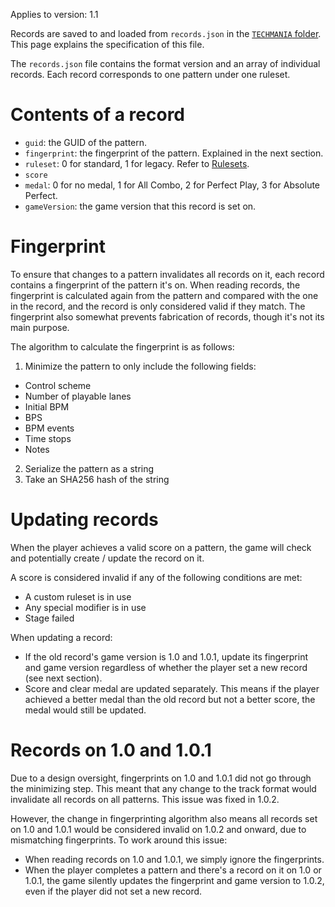 Applies to version: 1.1

Records are saved to and loaded from `records.json` in the [`TECHMANIA` folder](Folders_and_zips.md). This page explains the specification of this file.

The `records.json` file contains the format version and an array of individual records. Each record corresponds to one pattern under one ruleset.

# Contents of a record

* `guid`: the GUID of the pattern.
* `fingerprint`: the fingerprint of the pattern. Explained in the next section.
* `ruleset`: 0 for standard, 1 for legacy. Refer to [Rulesets](Rulesets.md).
* `score`
* `medal`: 0 for no medal, 1 for All Combo, 2 for Perfect Play, 3 for Absolute Perfect.
* `gameVersion`: the game version that this record is set on.

# Fingerprint

To ensure that changes to a pattern invalidates all records on it, each record contains a fingerprint of the pattern it's on. When reading records, the fingerprint is calculated again from the pattern and compared with the one in the record, and the record is only considered valid if they match. The fingerprint also somewhat prevents fabrication of records, though it's not its main purpose.

The algorithm to calculate the fingerprint is as follows:

1. Minimize the pattern to only include the following fields:
  * Control scheme
  * Number of playable lanes
  * Initial BPM
  * BPS
  * BPM events
  * Time stops
  * Notes
2. Serialize the pattern as a string
3. Take an SHA256 hash of the string

# Updating records

When the player achieves a valid score on a pattern, the game will check and potentially create / update the record on it.

A score is considered invalid if any of the following conditions are met:
* A custom ruleset is in use
* Any special modifier is in use
* Stage failed

When updating a record:
* If the old record's game version is 1.0 and 1.0.1, update its fingerprint and game version regardless of whether the player set a new record (see next section).
* Score and clear medal are updated separately. This means if the player achieved a better medal than the old record but not a better score, the medal would still be updated.

# Records on 1.0 and 1.0.1

Due to a design oversight, fingerprints on 1.0 and 1.0.1 did not go through the minimizing step. This meant that any change to the track format would invalidate all records on all patterns. This issue was fixed in 1.0.2.

However, the change in fingerprinting algorithm also means all records set on 1.0 and 1.0.1 would be considered invalid on 1.0.2 and onward, due to mismatching fingerprints. To work around this issue:
* When reading records on 1.0 and 1.0.1, we simply ignore the fingerprints.
* When the player completes a pattern and there's a record on it on 1.0 or 1.0.1, the game silently updates the fingerprint and game version to 1.0.2, even if the player did not set a new record.